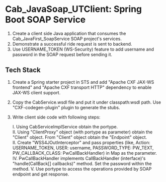 # Cab_JavaSoap_UTClient: Spring Boot SOAP Service

1. Create a client side Java application that consumes the Cab_JavaFirst_SoapService SOAP project's services.
2. Demonstrate a successful ride request is sent to backend.  
3. Use USERNAME_TOKEN (WS-Security) feature to add username and password in the SOAP request before sending it.

## Tech Stack

1. Create a Spring starter project in STS and add "Apache CXF JAX-WS frontend" and "Apache CXF transport HTTP" dependency to enable JAX-WS client support.
2. Copy the CabService.wsdl file and put it under classpath:wsdl path. Use "CXF-codegen-plugin" plugin to generate the stubs. 
3. Write client side code with following steps:

    I. Using CabServiceImplService obtain the portype.     
    II. Using "ClientProxy" object (with portype as parameter) obtain the "Client" object. From "Client" object obtain the "Endpoint" object.     
    II. Create "WSS4JOutInterceptor" and pass properties (like, Action: USERNAME_TOKEN, USER: username, PASSWORD_TYPE: PW_TEXT, PW_CALLBACK_CLASS: 
    PwCallBackHandler) in Map as the parameter.              
    IV. PwCallBackHandler implements CallBackHandler (interface)'s "handle(CallBack[] callbacks)" method. Set the password within the method.
    V. Use portype to access the operations provided by SOAP endpoint and get response.
   
   
